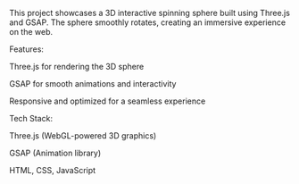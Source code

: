 This project showcases a 3D interactive spinning sphere built using Three.js and GSAP. The sphere smoothly rotates, creating an immersive experience on the web.

Features:

Three.js for rendering the 3D sphere

GSAP for smooth animations and interactivity

Responsive and optimized for a seamless experience

Tech Stack:

Three.js (WebGL-powered 3D graphics)

GSAP (Animation library)

HTML, CSS, JavaScript

